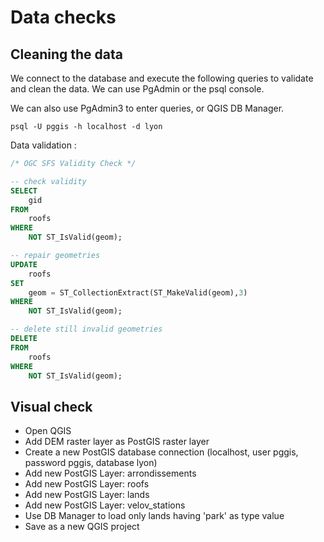 Data checks
===========

Cleaning the data
-----------------

We connect to the database and execute the following queries to validate and clean the data. We can use PgAdmin or the psql console.

We can also use PgAdmin3 to enter queries, or QGIS DB Manager.

```
psql -U pggis -h localhost -d lyon
```

Data validation :
```SQL
/* OGC SFS Validity Check */

-- check validity
SELECT 
    gid 
FROM 
    roofs 
WHERE 
    NOT ST_IsValid(geom);

-- repair geometries
UPDATE 
    roofs 
SET 
    geom = ST_CollectionExtract(ST_MakeValid(geom),3) 
WHERE 
    NOT ST_IsValid(geom);

-- delete still invalid geometries
DELETE 
FROM 
    roofs 
WHERE 
    NOT ST_IsValid(geom);
```

Visual check
------------

* Open QGIS
* Add DEM raster layer as PostGIS raster layer
* Create a new PostGIS database connection (localhost, user pggis, password pggis, database lyon)
* Add new PostGIS Layer: arrondissements
* Add new PostGIS Layer: roofs
* Add new PostGIS Layer: lands
* Add new PostGIS Layer: velov_stations
* Use DB Manager to load only lands having 'park' as type value
* Save as a new QGIS project

